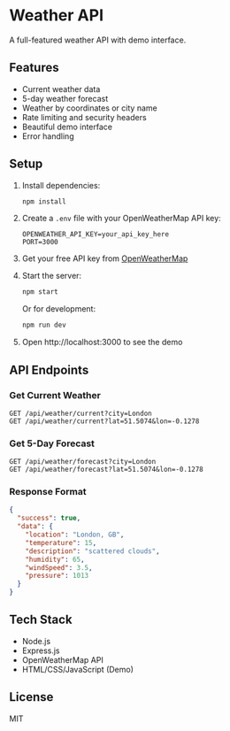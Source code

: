 # Weather API

A full-featured weather API with demo interface.

## Features

- Current weather data
- 5-day weather forecast
- Weather by coordinates or city name
- Rate limiting and security headers
- Beautiful demo interface
- Error handling

## Setup

1. Install dependencies:
   ```bash
   npm install
   ```

2. Create a `.env` file with your OpenWeatherMap API key:
   ```
   OPENWEATHER_API_KEY=your_api_key_here
   PORT=3000
   ```

3. Get your free API key from [OpenWeatherMap](https://openweathermap.org/api)

4. Start the server:
   ```bash
   npm start
   ```
   
   Or for development:
   ```bash
   npm run dev
   ```

5. Open http://localhost:3000 to see the demo

## API Endpoints

### Get Current Weather
```
GET /api/weather/current?city=London
GET /api/weather/current?lat=51.5074&lon=-0.1278
```

### Get 5-Day Forecast
```
GET /api/weather/forecast?city=London
GET /api/weather/forecast?lat=51.5074&lon=-0.1278
```

### Response Format
```json
{
  "success": true,
  "data": {
    "location": "London, GB",
    "temperature": 15,
    "description": "scattered clouds",
    "humidity": 65,
    "windSpeed": 3.5,
    "pressure": 1013
  }
}
```

## Tech Stack

- Node.js
- Express.js
- OpenWeatherMap API
- HTML/CSS/JavaScript (Demo)

## License

MIT